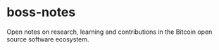 # boss-notes
Open notes on research, learning and contributions in the Bitcoin open source software ecosystem.
